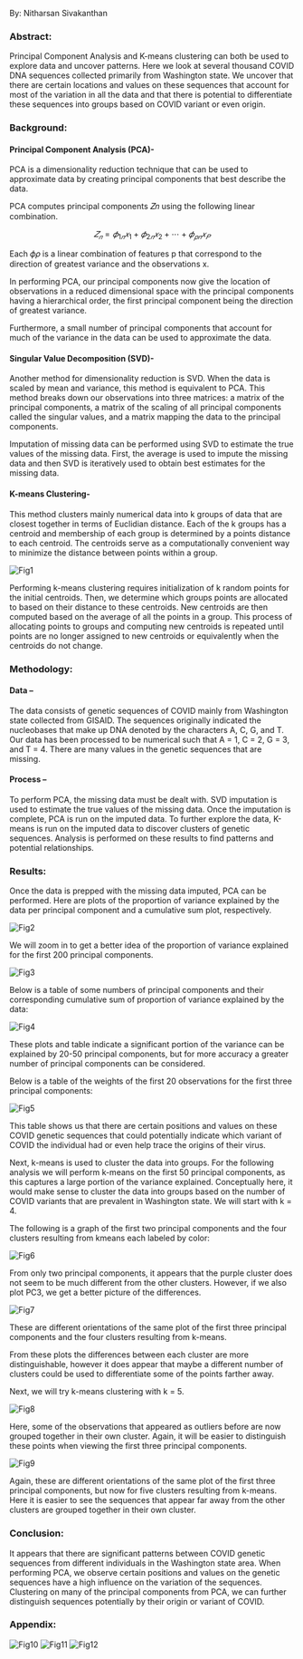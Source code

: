 By: Nitharsan Sivakanthan

### Abstract:

Principal Component Analysis and K-means clustering can both be used to explore data and
uncover patterns. Here we look at several thousand COVID DNA sequences collected primarily
from Washington state. We uncover that there are certain locations and values on these
sequences that account for most of the variation in all the data and that there is potential to
differentiate these sequences into groups based on COVID variant or even origin. <!--more-->

### Background:

#### Principal Component Analysis (PCA)-

PCA is a dimensionality reduction technique that can be used to approximate data by creating
principal components that best describe the data.

PCA computes principal components 𝑍𝑛 using the following linear combination.

$$𝑍_𝑛 = 𝜙_{1𝑛}𝑥_{1} + 𝜙_{2𝑛}𝑥_{2} + ⋯ + 𝜙_{𝑝𝑛}𝑥_𝑃$$

Each 𝜙𝜌 is a linear combination of features p that correspond to the direction of greatest
variance and the observations x.

In performing PCA, our principal components now give the location of observations in a
reduced dimensional space with the principal components having a hierarchical order, the first
principal component being the direction of greatest variance.

Furthermore, a small number of principal components that account for much of the variance in
the data can be used to approximate the data.

#### Singular Value Decomposition (SVD)-

Another method for dimensionality reduction is SVD. When the data is scaled by mean and
variance, this method is equivalent to PCA. This method breaks down our observations into
three matrices: a matrix of the principal components, a matrix of the scaling of all principal
components called the singular values, and a matrix mapping the data to the principal
components.

Imputation of missing data can be performed using SVD to estimate the true values of the
missing data. First, the average is used to impute the missing data and then SVD is iteratively
used to obtain best estimates for the missing data.

#### K-means Clustering- 

This method clusters mainly numerical data into k groups of data that are closest together in
terms of Euclidian distance. Each of the k groups has a centroid and membership of each group
is determined by a points distance to each centroid. The centroids serve as a computationally
convenient way to minimize the distance between points within a group.

![Fig1](https://raw.githubusercontent.com/nsivakanthan/ML-Research-Papers/main/Figures-COVID-DNA-Sequences/fig1.JPG 'Fig1')

Performing k-means clustering requires initialization of k random points for the initial centroids.
Then, we determine which groups points are allocated to based on their distance to these
centroids. New centroids are then computed based on the average of all the points in a group.
This process of allocating points to groups and computing new centroids is repeated until points
are no longer assigned to new centroids or equivalently when the centroids do not change.

### Methodology:

#### Data –

The data consists of genetic sequences of COVID mainly from Washington state collected from GISAID.
The sequences originally indicated the nucleobases that make up DNA denoted by the characters A, C,
G, and T. Our data has been processed to be numerical such that A = 1, C = 2, G = 3, and T = 4. There are
many values in the genetic sequences that are missing.

#### Process –

To perform PCA, the missing data must be dealt with. SVD imputation is used to estimate the true values
of the missing data. Once the imputation is complete, PCA is run on the imputed data. To further
explore the data, K-means is run on the imputed data to discover clusters of genetic sequences. Analysis
is performed on these results to find patterns and potential relationships.

### Results:

Once the data is prepped with the missing data imputed, PCA can be performed. Here are plots
of the proportion of variance explained by the data per principal component and a cumulative
sum plot, respectively.

![Fig2](https://raw.githubusercontent.com/nsivakanthan/ML-Research-Papers/main/Figures-COVID-DNA-Sequences/fig2.JPG 'Fig2')

We will zoom in to get a better idea of the proportion of variance explained for the first 200
principal components.

![Fig3](https://raw.githubusercontent.com/nsivakanthan/ML-Research-Papers/main/Figures-COVID-DNA-Sequences/fig3.JPG 'Fig3')

Below is a table of some numbers of principal components and their corresponding cumulative sum of
proportion of variance explained by the data:

![Fig4](https://raw.githubusercontent.com/nsivakanthan/ML-Research-Papers/main/Figures-COVID-DNA-Sequences/fig4.JPG 'Fig4')

These plots and table indicate a significant portion of the variance can be explained by 20-50 principal
components, but for more accuracy a greater number of principal components can be considered.

Below is a table of the weights of the first 20 observations for the first three principal components:

![Fig5](https://raw.githubusercontent.com/nsivakanthan/ML-Research-Papers/main/Figures-COVID-DNA-Sequences/fig5.JPG 'Fig5')

This table shows us that there are certain positions and values on these COVID genetic sequences that
could potentially indicate which variant of COVID the individual had or even help trace the origins of
their virus.

Next, k-means is used to cluster the data into groups. For the following analysis we will perform k-means
on the first 50 principal components, as this captures a large portion of the variance explained.
Conceptually here, it would make sense to cluster the data into groups based on the number of COVID
variants that are prevalent in Washington state. We will start with k = 4.

The following is a graph of the first two principal components and the four clusters resulting from kmeans each labeled by color:

![Fig6](https://raw.githubusercontent.com/nsivakanthan/ML-Research-Papers/main/Figures-COVID-DNA-Sequences/fig6.JPG 'Fig6')

From only two principal components, it appears that the purple cluster does not seem to be much
different from the other clusters. However, if we also plot PC3, we get a better picture of the
differences.

![Fig7](https://raw.githubusercontent.com/nsivakanthan/ML-Research-Papers/main/Figures-COVID-DNA-Sequences/fig7.JPG 'Fig7')

These are different orientations of the same plot of the first three principal components and the four
clusters resulting from k-means.

From these plots the differences between each cluster are more distinguishable, however it does appear
that maybe a different number of clusters could be used to differentiate some of the points farther
away.

Next, we will try k-means clustering with k = 5.

![Fig8](https://raw.githubusercontent.com/nsivakanthan/ML-Research-Papers/main/Figures-COVID-DNA-Sequences/fig8.JPG 'Fig8')

Here, some of the observations that appeared as outliers before are now grouped together in their own
cluster. Again, it will be easier to distinguish these points when viewing the first three principal
components.

![Fig9](https://raw.githubusercontent.com/nsivakanthan/ML-Research-Papers/main/Figures-COVID-DNA-Sequences/fig9.JPG 'Fig9')

Again, these are different orientations of the same plot of the first three principal components, but now
for five clusters resulting from k-means. Here it is easier to see the sequences that appear far away from
the other clusters are grouped together in their own cluster.

### Conclusion:

It appears that there are significant patterns between COVID genetic sequences from different
individuals in the Washington state area. When performing PCA, we observe certain positions
and values on the genetic sequences have a high influence on the variation of the sequences.
Clustering on many of the principal components from PCA, we can further distinguish
sequences potentially by their origin or variant of COVID.

### Appendix:

![Fig10](https://raw.githubusercontent.com/nsivakanthan/ML-Research-Papers/main/Figures-COVID-DNA-Sequences/fig10.JPG 'Fig10')
![Fig11](https://raw.githubusercontent.com/nsivakanthan/ML-Research-Papers/main/Figures-COVID-DNA-Sequences/fig11.JPG 'Fig11')
![Fig12](https://raw.githubusercontent.com/nsivakanthan/ML-Research-Papers/main/Figures-COVID-DNA-Sequences/fig12.JPG 'Fig12')


